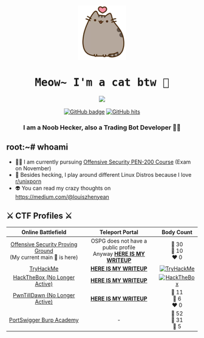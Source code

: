 <p align="center">
  <img src="kitten.png">
</p>

<h1 align="center">
  <samp>
    <b>
      Meow~ I'm a cat btw 🐾
    </b>
  </samp>
</h1>
  
<p align="center">
  <img src = "https://github-readme-stats.vercel.app/api?username=zyairelai&show_icons=true&hide_border=true&theme=graywhite&include_all_commits=true&count_private=true" width = 460>
</p>
<p align="center">
  <a href="https://github.com/zyairelai?tab=repositories" target="_blank">
    <img src="https://img.shields.io/github/followers/zyairelai?color=green&logo=Github" alt="GitHub badge" /></a>
  <a href="https://github.com/zyairelai" target="_blank"><img alt="GitHub hits" src="https://img.shields.io/github/last-commit/zyairelai/zyairelai?label=profile%20updated&style=flat-square"></a>
</p>

<h3 align="center">I am a Noob Hecker, also a Trading Bot Developer 👨‍💻</h3>

## root:~# whoami
- 👨‍💻 I am currently pursuing [Offensive Security PEN-200 Course](https://www.offensive-security.com/pwk-oscp/) (Exam on November)
- 🔮 Besides hecking, I play around different Linux Distros because I love [r/unixporn](https://www.reddit.com/r/unixporn/)
- 👽 You can read my crazy thoughts on https://medium.com/@louiszhenyean 

## ⚔️ CTF Profiles ⚔️

<div align="center">
  
| Online Battlefield | Teleport Portal | Body Count | 
|:---:|:---:|:---:|
| [Offensive Security Proving Ground](https://www.offensive-security.com/labs/) <br> (My current main 🎯 is here) | OSPG does not have a public profile <br> Anyway [**HERE IS MY WRITEUP**](https://zyaire.notion.site/Proving-Grounds-Play-c1ad519dab414c9e94afcbf446dc1b39) | 💚 30 <br> 🧡 10 <br> ❤️ 0 |
| [TryHackMe](https://tryhackme.com/p/Zyaire) | [**HERE IS MY WRITEUP**](https://zyaire.notion.site/TryHackMe-a88bfec02bb8444f9c80a4a2a8c17a93) | <a href="https://tryhackme.com/p/Zyaire"><img src="https://tryhackme-badges.s3.amazonaws.com/Zyaire.png?3" alt="TryHackMe"></a> |
| [HackTheBox (No Longer Active)](https://app.hackthebox.com/profile/223593) | [**HERE IS MY WRITEUP**](https://zyaire.notion.site/Machines-9af09b80647448bd8a37da871bc7fecf) | <a href="https://www.hackthebox.eu/profile/223593"><img src="http://www.hackthebox.eu/badge/image/223593" alt="HackTheBox"></a> |
| [PwnTillDawn (No Longer Active)](https://online.pwntilldawn.com/Achievements/3175) | [**HERE IS MY WRITEUP**](https://zyaire.notion.site/PwnTillDawn-ad8f085a4a914bee9c62779d94896698) | 💚 11 <br> 🧡 6 <br> ❤️ 0 |
| [PortSwigger Burp Academy](https://portswigger.net/web-security/all-labs) | - | 💚 52 <br> 💙 31 <br> 💜 5 |
</div>
